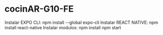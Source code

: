 # cocinAR-G10-FE
Instalar EXPO CLI: npm install --global expo-cli
Instalar REACT NATIVE: npm install react-native
Instalar modulos: npm install 
npm start
